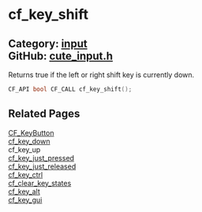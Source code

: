 [](../header.md ':include')

# cf_key_shift

Category: [input](/api_reference?id=input)  
GitHub: [cute_input.h](https://github.com/RandyGaul/cute_framework/blob/master/include/cute_input.h)  
---

Returns true if the left or right shift key is currently down.

```cpp
CF_API bool CF_CALL cf_key_shift();
```

## Related Pages

[CF_KeyButton](/input/cf_keybutton.md)  
[cf_key_down](/input/cf_key_down.md)  
cf_key_up  
[cf_key_just_pressed](/input/cf_key_just_pressed.md)  
[cf_key_just_released](/input/cf_key_just_released.md)  
[cf_key_ctrl](/input/cf_key_ctrl.md)  
[cf_clear_key_states](/input/cf_clear_key_states.md)  
[cf_key_alt](/input/cf_key_alt.md)  
[cf_key_gui](/input/cf_key_gui.md)  
